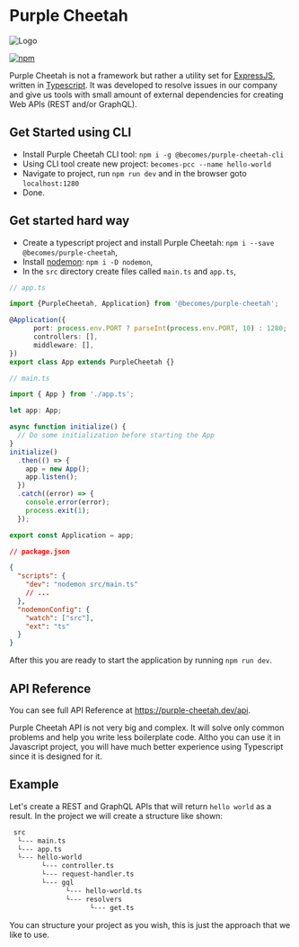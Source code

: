 # Purple Cheetah

![Logo](https://i.imgur.com/f2Mv4QD.png)

[![npm](https://nodei.co/npm/@becomes/purple-cheetah.png)](https://www.npmjs.com/package/@becomes/purple-cheetah)

Purple Cheetah is not a framework but rather a utility set for [ExpressJS](https://expressjs.com/), written in [Typescript](https://www.typescriptlang.org/). It was developed to resolve issues in our company and give us tools with small amount of external dependencies for creating Web APIs (REST and/or GraphQL).

## Get Started using CLI

- Install Purple Cheetah CLI tool: `npm i -g @becomes/purple-cheetah-cli`
- Using CLI tool create new project: `becomes-pcc --name hello-world`
- Navigate to project, run `npm run dev` and in the browser goto `localhost:1280`
- Done.

## Get started hard way

- Create a typescript project and install Purple Cheetah: `npm i --save @becomes/purple-cheetah`,
- Install [nodemon](): `npm i -D nodemon`,
- In the `src` directory create files called `main.ts` and `app.ts`,

```ts
// app.ts

import {PurpleCheetah, Application} from '@becomes/purple-cheetah';

@Application({
      port: process.env.PORT ? parseInt(process.env.PORT, 10) : 1280;
      controllers: [],
      middleware: [],
})
export class App extends PurpleCheetah {}
```

```ts
// main.ts

import { App } from './app.ts';

let app: App;

async function initialize() {
  // Do some initialization before starting the App
}
initialize()
  .then(() => {
    app = new App();
    app.listen();
  })
  .catch((error) => {
    console.error(error);
    process.exit(1);
  });

export const Application = app;
```

```json
// package.json

{
  "scripts": {
    "dev": "nodemon src/main.ts"
    // ...
  },
  "nodemonConfig": {
    "watch": ["src"],
    "ext": "ts"
  }
}
```

After this you are ready to start the application by running `npm run dev`.

## API Reference

You can see full API Reference at https://purple-cheetah.dev/api.

Purple Cheetah API is not very big and complex. It will solve only common problems and help you write less boilerplate code. Altho you can use it in Javascript project, you will have much better experience using Typescript since it is designed for it.

## Example

Let's create a REST and GraphQL APIs that will return `hello world` as a result. In the project we will create a structure like shown:

```txt
 src
  └--- main.ts
  └--- app.ts
  └--- hello-world
        └--- controller.ts
        └--- request-handler.ts
        └--- gql
              └--- hello-world.ts
              └--- resolvers
                    └--- get.ts
```

You can structure your project as you wish, this is just the approach that we like to use.
